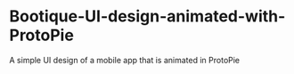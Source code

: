 # Bootique-UI-design-animated-with-ProtoPie
A simple UI design of a mobile app that is animated in ProtoPie
